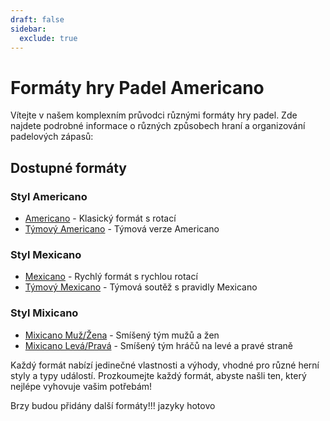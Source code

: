 ```yaml
---
draft: false
sidebar:
  exclude: true
---
```


# Formáty hry Padel Americano

Vítejte v našem komplexním průvodci různými formáty hry padel. Zde najdete podrobné informace o různých způsobech hraní a organizování padelových zápasů:

## Dostupné formáty

### Styl Americano
- [Americano](/cs/americano) - Klasický formát s rotací
- [Týmový Americano](/cs/team-americano) - Týmová verze Americano

### Styl Mexicano
- [Mexicano](/cs/mexicano) - Rychlý formát s rychlou rotací
- [Týmový Mexicano](/cs/team-mexicano) - Týmová soutěž s pravidly Mexicano

### Styl Mixicano
- [Mixicano Muž/Žena](/cs/mixicano) - Smíšený tým mužů a žen
- [Mixicano Levá/Pravá](/cs/mixicano) - Smíšený tým hráčů na levé a pravé straně

Každý formát nabízí jedinečné vlastnosti a výhody, vhodné pro různé herní styly a typy událostí. Prozkoumejte každý formát, abyste našli ten, který nejlépe vyhovuje vašim potřebám!

Brzy budou přidány další formáty!!! jazyky hotovo